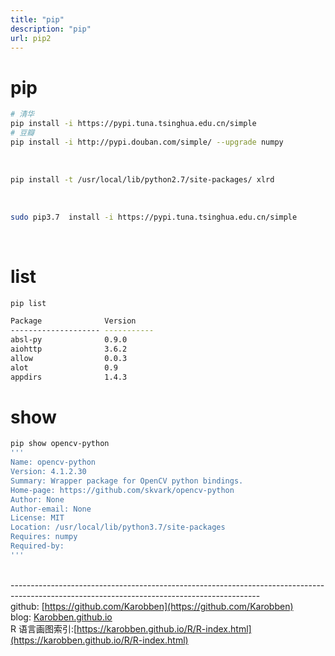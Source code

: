 ```yaml
---
title: "pip"
description: "pip"
url: pip2
---
```

# pip



```bash
# 清华
pip install -i https://pypi.tuna.tsinghua.edu.cn/simple
# 豆瓣
pip install -i http://pypi.douban.com/simple/ --upgrade numpy
```

<br />

```bash
pip install -t /usr/local/lib/python2.7/site-packages/ xlrd
```

<br />

```bash
sudo pip3.7  install -i https://pypi.tuna.tsinghua.edu.cn/simple
```

<br />

<a name="Wo9ga"></a>
# list


```bash
pip list
```


```bash
Package              Version    
-------------------- -----------
absl-py              0.9.0      
aiohttp              3.6.2      
allow                0.0.3      
alot                 0.9        
appdirs              1.4.3     
```


<a name="n0A8A"></a>
# show


```bash
pip show opencv-python
'''
Name: opencv-python
Version: 4.1.2.30
Summary: Wrapper package for OpenCV python bindings.
Home-page: https://github.com/skvark/opencv-python
Author: None
Author-email: None
License: MIT
Location: /usr/local/lib/python3.7/site-packages
Requires: numpy
Required-by:
'''
```

<br />--------------------------------------------------------------------------------------------------------------------------------------------<br />github: [https://github.com/Karobben](https://github.com/Karobben)<br />blog: [Karobben.github.io](https://karobben.github.io/) <br />R 语言画图索引:[https://karobben.github.io/R/R-index.html](https://karobben.github.io/R/R-index.html)
